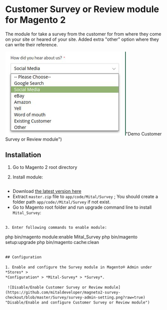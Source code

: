 # Customer Survey or Review module for Magento 2

The module for take a survey from the customer for from where they come on your site or heared of your site. Added extra "other" option where they can write their reference.


![Demo Customer Survey or Review module](https://github.com/mitaldeveloper/magneto2-survey-checkout/blob/master/Survey/survey-frontend.jpg?raw=true)"Demo Customer Survey or Review module")



## Installation

1. Go to Magento 2 root directory

2. Install module:

   ```

- Download [the latest version here](https://github.com/mitaldeveloper/magneto2-survey-review/archive/main.zip) 
- Extract `master.zip` file to `app/code/Mital/Survey` ; You should create a folder path `app/code//Mital/Survey` if not exist.
- Go to Magento root folder and run upgrade command line to install `Mital_Survey`:

```

3. Enter following commands to enable module:

   ```
   php bin/magento module:enable Mital_Survey
   php bin/magento setup:upgrade
   php bin/magento cache:clean
   ```

## Configuration

1. Enable and configure the Survey module in Magento® Admin under *Stores* >
   *Configuration* > *Mital-Survey* > *Survey*.

    ![Disable/Enable Customer Survey or Review module](https://github.com/mitaldeveloper/magneto2-survey-checkout/blob/master/Survey/survey-admin-setting.png?raw=true) "Disable/Enable and configure Customer Survey or Review module")

